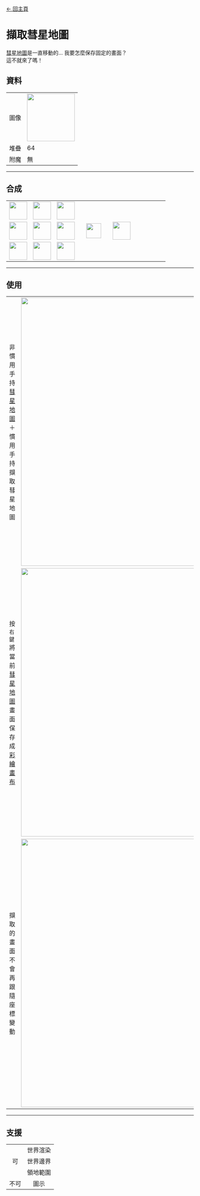 [← 回主頁](../)
# 擷取彗星地圖
[彗星地圖](world_map_view.md)是一直移動的... 我要怎麼保存固定的畫面？  
這不就來了嗎！  

## 資料
<table>
    <tr><td align="end">圖像</td><td><img src="https://i.imgur.com/Ix15Njd.png" width="128"/></td></tr>
    <tr><td align="end">堆疊</td><td>64</td></tr>
    <tr><td align="end">附魔</td><td>無</td></tr>
</table>

---

## 合成
<table>
    <tr><td><img src="https://i.imgur.com/m8hwGCr.png" width="48"/></td><td><img src="https://i.imgur.com/t8b3Mmf.png" width="48"/></td><td><img src="https://i.imgur.com/m8hwGCr.png" width="48"/></td><td colspan="3"></td></tr>
    <tr><td><img src="https://i.imgur.com/qpOGxFz.png" width="48"/></td><td><img src="https://i.imgur.com/pCLeiw7.png" width="48"/></td><td><img src="https://i.imgur.com/KjNgrUk.png" width="48"/></td><td width="70" align="center"><img src="https://i.imgur.com/VE0KqIE.png" width="40"/></td><td><img src="https://i.imgur.com/Ix15Njd.png" width="48"/></td><td width="70"></td></tr>
    <tr><td><img src="https://i.imgur.com/m8hwGCr.png" width="48"/></td><td><img src="https://i.imgur.com/Hk1cHf9.png" width="48"/></td><td><img src="https://i.imgur.com/m8hwGCr.png" width="48"/></td><td colspan="3"></td></tr>
</table>

---

## 使用
<table>
    <tr><td>非慣用手持<a href="world_map_view.md">彗星地圖</a>＋<br>慣用手持擷取彗星地圖</td><td><img src="https://i.imgur.com/qWLveX2.png" width="720"/></td></tr>
    <tr><td>按<code>右鍵</code><br/>將當前<a href="world_map_view.md">彗星地圖</a>畫面保存成<a href="draw_map.md">彩繪畫布</a></td><td><img src="https://i.imgur.com/6NtJ5Ac.png" width="720"/></td></tr>
    <tr><td>擷取的畫面不會再跟隨座標變動</td><td><img src="https://i.imgur.com/Gf7aXwB.png" width="720"/></td></tr>
</table>

---

## 支援
<table>
    <tr><td rowspan="3" align="center">可</td><td align="center">世界渲染</td></tr>
    <tr><td align="center">世界邊界</td></tr>
    <tr><td align="center">領地範圍</td></tr>
    <tr><td align="center">不可</td><td align="center">圖示</td></tr>
</table>